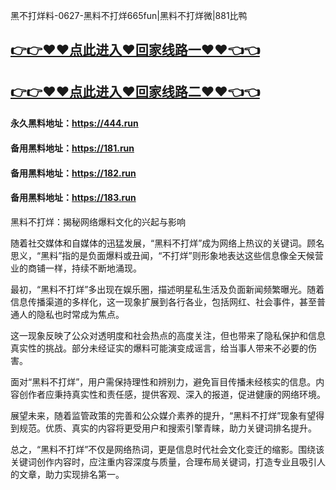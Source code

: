 黑不打烊料-0627-黑料不打烊665fun|黑料不打烊微|881比鸭

## [👉👉♥♥点此进入♥回家线路一♥♥👈👈](https://unpkg.com/182run/index.html)
## [👉👉♥♥点此进入♥回家线路二♥♥👈👈](https://unpkg.com/182-1run/index.html)

#### 永久黑料地址：https://444.run
#### 备用黑料地址：https://181.run
#### 备用黑料地址：https://182.run
#### 备用黑料地址：https://183.run

黑料不打烊：揭秘网络爆料文化的兴起与影响

随着社交媒体和自媒体的迅猛发展，“黑料不打烊”成为网络上热议的关键词。顾名思义，“黑料”指的是负面爆料或丑闻，“不打烊”则形象地表达这些信息像全天候营业的商铺一样，持续不断地涌现。

最初，“黑料不打烊”多出现在娱乐圈，描述明星私生活及负面新闻频繁曝光。随着信息传播渠道的多样化，这一现象扩展到各行各业，包括网红、社会事件，甚至普通人的隐私也时常成为焦点。

这一现象反映了公众对透明度和社会热点的高度关注，但也带来了隐私保护和信息真实性的挑战。部分未经证实的爆料可能演变成谣言，给当事人带来不必要的伤害。

面对“黑料不打烊”，用户需保持理性和辨别力，避免盲目传播未经核实的信息。内容创作者应秉持真实性和责任感，提供客观、深入的报道，促进健康的网络环境。

展望未来，随着监管政策的完善和公众媒介素养的提升，“黑料不打烊”现象有望得到规范。优质、真实的内容将更受用户和搜索引擎青睐，助力关键词排名提升。

总之，“黑料不打烊”不仅是网络热词，更是信息时代社会文化变迁的缩影。围绕该关键词创作内容时，应注重内容深度与质量，合理布局关键词，打造专业且吸引人的文章，助力实现排名第一。

